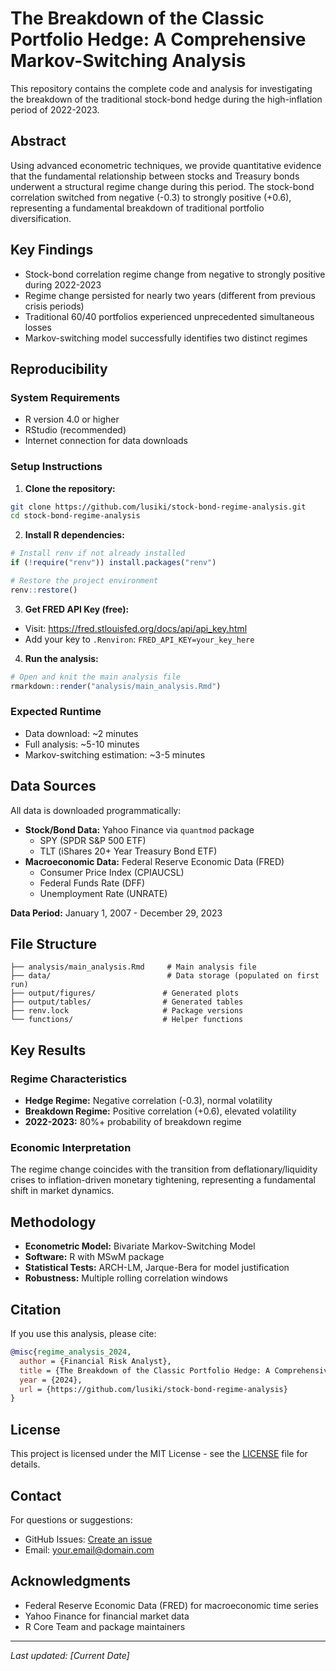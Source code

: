 # The Breakdown of the Classic Portfolio Hedge: A Comprehensive Markov-Switching Analysis

This repository contains the complete code and analysis for investigating the breakdown of the traditional stock-bond hedge during the high-inflation period of 2022-2023.

## Abstract

Using advanced econometric techniques, we provide quantitative evidence that the fundamental relationship between stocks and Treasury bonds underwent a structural regime change during this period. The stock-bond correlation switched from negative (-0.3) to strongly positive (+0.6), representing a fundamental breakdown of traditional portfolio diversification.

## Key Findings

- Stock-bond correlation regime change from negative to strongly positive during 2022-2023
- Regime change persisted for nearly two years (different from previous crisis periods)
- Traditional 60/40 portfolios experienced unprecedented simultaneous losses
- Markov-switching model successfully identifies two distinct regimes

## Reproducibility

### System Requirements
- R version 4.0 or higher
- RStudio (recommended)
- Internet connection for data downloads

### Setup Instructions

1. **Clone the repository:**
```bash
git clone https://github.com/lusiki/stock-bond-regime-analysis.git
cd stock-bond-regime-analysis
```

2. **Install R dependencies:**
```r
# Install renv if not already installed
if (!require("renv")) install.packages("renv")

# Restore the project environment
renv::restore()
```

3. **Get FRED API Key (free):**
- Visit: https://fred.stlouisfed.org/docs/api/api_key.html
- Add your key to `.Renviron`: `FRED_API_KEY=your_key_here`

4. **Run the analysis:**
```r
# Open and knit the main analysis file
rmarkdown::render("analysis/main_analysis.Rmd")
```

### Expected Runtime
- Data download: ~2 minutes
- Full analysis: ~5-10 minutes
- Markov-switching estimation: ~3-5 minutes

## Data Sources

All data is downloaded programmatically:

- **Stock/Bond Data:** Yahoo Finance via `quantmod` package
  - SPY (SPDR S&P 500 ETF)
  - TLT (iShares 20+ Year Treasury Bond ETF)
- **Macroeconomic Data:** Federal Reserve Economic Data (FRED)
  - Consumer Price Index (CPIAUCSL)
  - Federal Funds Rate (DFF)
  - Unemployment Rate (UNRATE)

**Data Period:** January 1, 2007 - December 29, 2023

## File Structure

```
├── analysis/main_analysis.Rmd     # Main analysis file
├── data/                          # Data storage (populated on first run)
├── output/figures/               # Generated plots
├── output/tables/                # Generated tables
├── renv.lock                     # Package versions
└── functions/                    # Helper functions
```

## Key Results

### Regime Characteristics
- **Hedge Regime:** Negative correlation (-0.3), normal volatility
- **Breakdown Regime:** Positive correlation (+0.6), elevated volatility
- **2022-2023:** 80%+ probability of breakdown regime

### Economic Interpretation
The regime change coincides with the transition from deflationary/liquidity crises to inflation-driven monetary tightening, representing a fundamental shift in market dynamics.

## Methodology

- **Econometric Model:** Bivariate Markov-Switching Model
- **Software:** R with MSwM package
- **Statistical Tests:** ARCH-LM, Jarque-Bera for model justification
- **Robustness:** Multiple rolling correlation windows

## Citation

If you use this analysis, please cite:

```bibtex
@misc{regime_analysis_2024,
  author = {Financial Risk Analyst},
  title = {The Breakdown of the Classic Portfolio Hedge: A Comprehensive Markov-Switching Analysis},
  year = {2024},
  url = {https://github.com/lusiki/stock-bond-regime-analysis}
}
```

## License

This project is licensed under the MIT License - see the [LICENSE](LICENSE) file for details.

## Contact

For questions or suggestions:
- GitHub Issues: [Create an issue](https://github.com/yourusername/stock-bond-regime-analysis/issues)
- Email: your.email@domain.com

## Acknowledgments

- Federal Reserve Economic Data (FRED) for macroeconomic time series
- Yahoo Finance for financial market data
- R Core Team and package maintainers

---

*Last updated: [Current Date]*
